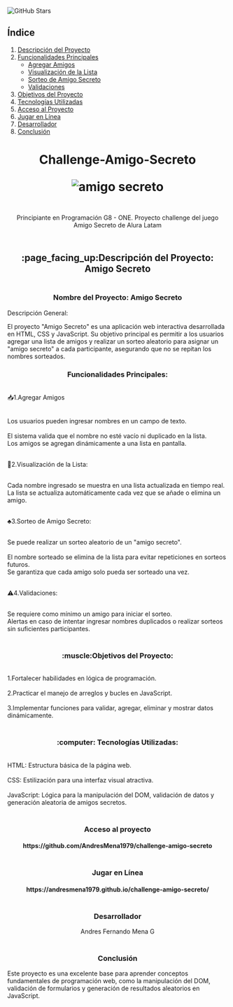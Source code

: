 ![GitHub Stars](https://img.shields.io/github/stars/AndresMena1979/challenge-amigo-secreto?style=social)

## Índice

1. [Descripción del Proyecto](#descripcion-del-proyecto)
2. [Funcionalidades Principales](#funcionalidades-principales)
   - [Agregar Amigos](#agregar-amigos)
   - [Visualización de la Lista](#visualizacion-de-la-lista)
   - [Sorteo de Amigo Secreto](#sorteo-de-amigo-secreto)
   - [Validaciones](#validaciones)
3. [Objetivos del Proyecto](##objetivos-del-proyecto)
4. [Tecnologías Utilizadas](#tecnologias-utilizadas)
5. [Acceso al Proyecto](#acceso-al-proyecto)
6. [Jugar en Línea](#jugar-en-linea)
7. [Desarrollador](#desarrollador)
8. [Conclusión](#conclusion)


<h1 align="center"> Challenge-Amigo-Secreto 
  
   ![amigo secreto](https://github.com/user-attachments/assets/84070e05-008b-439a-8e37-d545ead7c4bb)</h1>


<p  align="center"><br> Principiante en Programación G8 - ONE. Proyecto challenge del juego Amigo Secreto de Alura Latam <br/></p>


<h2  align="center"><br>:page_facing_up:Descripción del Proyecto: Amigo Secreto<br/></h2>



 <h3  align="center"><br>Nombre del Proyecto: Amigo Secreto</br></h3>

<p1 align="center"> Descripción General:

El proyecto "Amigo Secreto" es una aplicación web interactiva desarrollada en HTML, CSS y JavaScript. Su objetivo principal es permitir a los usuarios agregar una lista de amigos y realizar un sorteo aleatorio para asignar un "amigo secreto" a cada participante, asegurando que no se repitan los nombres sorteados.</p1>

<h3 align="center">Funcionalidades Principales:</h3>

<p2 align="left"><br>:inbox_tray:1.Agregar Amigos</br>

<br>Los usuarios pueden ingresar nombres en un campo de texto.</br>
<br>El sistema valida que el nombre no esté vacío ni duplicado en la lista.</br>
Los amigos se agregan dinámicamente a una lista en pantalla.</p2>

<p3 align="left"><br>:pencil:2.Visualización de la Lista:</br>

<br>Cada nombre ingresado se muestra en una lista actualizada en tiempo real.</br>
La lista se actualiza automáticamente cada vez que se añade o elimina un amigo.</p3>

<p4 align="left"><br>:clubs:3.Sorteo de Amigo Secreto:</br>

<br>Se puede realizar un sorteo aleatorio de un "amigo secreto".</br>
<br>El nombre sorteado se elimina de la lista para evitar repeticiones en sorteos futuros.</br>
Se garantiza que cada amigo solo pueda ser sorteado una vez.</p4>

<p5 align="left"><br>:warning:4.Validaciones:</br>

<br>Se requiere como mínimo un amigo para iniciar el sorteo.</br>
Alertas en caso de intentar ingresar nombres duplicados o realizar sorteos sin suficientes participantes. </p5>


<h3 align="center"><br>:muscle:Objetivos del Proyecto:</b></h3>


<br>1.Fortalecer habilidades en lógica de programación.</br>
<br>2.Practicar el manejo de arreglos y bucles en JavaScript.</br>
<br>3.Implementar funciones para validar, agregar, eliminar y mostrar datos dinámicamente.</br>



<h3 align="center"><br>:computer: Tecnologías Utilizadas:</b></h3>

<br>HTML: Estructura básica de la página web.</br>
<br>CSS: Estilización para una interfaz visual atractiva.</br>
<br>JavaScript: Lógica para la manipulación del DOM, validación de datos y generación aleatoria de amigos secretos.</br>

<h3 align="center"><br>Acceso al proyecto</br></h3>

<h4 align="center">https://github.com/AndresMena1979/challenge-amigo-secreto </h4>

<h3 align="center"><br>Jugar en Línea</br></h3>

<h4 align="center">https://andresmena1979.github.io/challenge-amigo-secreto/</h4>

<h3 align="center"><br>Desarrollador</br></h3>
<p align="center">Andres Fernando Mena G</p>

<h3 align="center"><br>Conclusión</br></h3>
   
Este proyecto es una excelente base para aprender conceptos fundamentales de programación web, como la manipulación del DOM, validación de formularios y generación de resultados aleatorios en JavaScript.
